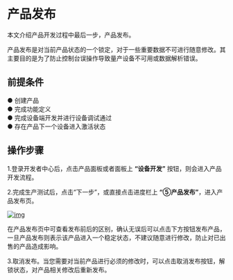 # 产品发布

本文介绍产品开发过程中最后一步，产品发布。

产品发布是对当前产品状态的一个锁定，对于一些重要数据不可进行随意修改。其主要目的是为了防止控制台误操作导致量产设备不可用或数据解析错误。

## **前提条件**

● 创建产品<br />
● 完成功能定义<br />
● 完成设备端开发并进行设备调试通过<br />
● 存在产品下一个设备进入激活状态

## **操作步骤**

1.登录开发者中心后，点击产品面板或者面板上 **“设备开发”** 按钮，则会进入产品开发流程。

2.完成生产测试后，点击“下一步”，或直接点击进度栏上 **“⑤产品发布”**，进入产品发布页。

<a data-fancybox title="img" href="/guide/image2022-3-15_17-33-21.png?version=1&modificationDate=1646621421000&api=v2">![img](/guide/image2022-3-15_17-33-21.png?version=1&modificationDate=1646621421000&api=v2)</a>

在产品发布页中可查看发布前后的区别，确认无误后可以点击下方按钮发布产品，一旦产品发布则表示该产品进入一个稳定状态，不建议随意进行修改，防止对已出售的产品造成影响。

3.取消发布。当您需要对当前产品进行必须的修改时，可以点击取消发布按钮，解锁状态，对产品相关修改后重新发布。
